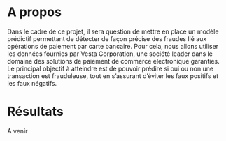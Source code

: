 # A propos

Dans le cadre de ce projet, il sera question de mettre en place un modèle prédictif permettant de détecter de façon précise des fraudes lié aux opérations de paiement par carte bancaire. Pour cela, nous allons utiliser les données fournies par Vesta Corporation, une société leader dans le domaine des solutions de paiement de commerce électronique garanties. Le principal objectif à atteindre est de pouvoir prédire si oui ou non une transaction est frauduleuse, tout en s’assurant d’éviter les faux positifs et les faux négatifs. 


# Résultats

A venir
